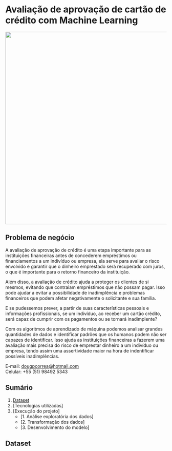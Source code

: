 # Avaliação de aprovação de cartão de crédito com Machine Learning

<p align="center">
  <img src="https://www.pngmart.com/files/3/Credit-Card-PNG-Clipart.png" width=600>
</p>

## Problema de negócio

A avaliação de aprovação de crédito é uma etapa importante para as instituições financeiras antes de concederem empréstimos ou financiamentos a um indivíduo ou empresa, ela serve para avaliar o risco envolvido e garantir que o dinheiro emprestado será recuperado com juros, o que é importante para o retorno financeiro da instituição.

Além disso, a avaliação de crédito ajuda a proteger os clientes de si mesmos, evitando que contraiam empréstimos que não possam pagar. Isso pode ajudar a evitar a possibilidade de inadimplência e problemas financeiros que podem afetar negativamente o solicitante e sua família.

E se pudessemos prever, a partir de suas características pessoais e informações profissionais, se um indivíduo, ao receber um cartão crédito, será capaz de cumprir com os pagamentos ou se tornará inadimplente?

Com os algoritmos de aprendizado de máquina podemos analisar grandes quantidades de dados e identificar padrões que os humanos podem não ser capazes de identificar. Isso ajuda as instituições financeiras a fazerem uma avaliação mais precisa do risco de emprestar dinheiro a um indivíduo ou empresa, tendo assim uma assertividade maior na hora de indentificar possíveis inadimplências.

E-mail: dougpcorrea@hotmail.com <br>
Celular: +55 (51) 98492 5343

## Sumário
 
1. [Dataset](#Dataset)
2. [Tecnologias utilizadas]
3. [Execução do projeto]
   * [1. Análise exploratória dos dados]
   * [2. Transformação dos dados]
   * [3. Desenvolvimento do modelo]

## Dataset
